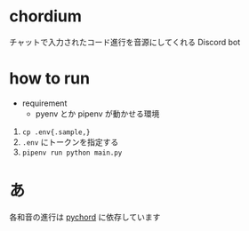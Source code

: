 # chordium

チャットで入力されたコード進行を音源にしてくれる Discord bot

# how to run

- requirement
  - pyenv とか pipenv が動かせる環境

1. `cp .env{.sample,}`
2. `.env` にトークンを指定する
3. `pipenv run python main.py`

# あ

各和音の進行は [pychord](https://github.com/yuma-m/pychord) に依存しています
